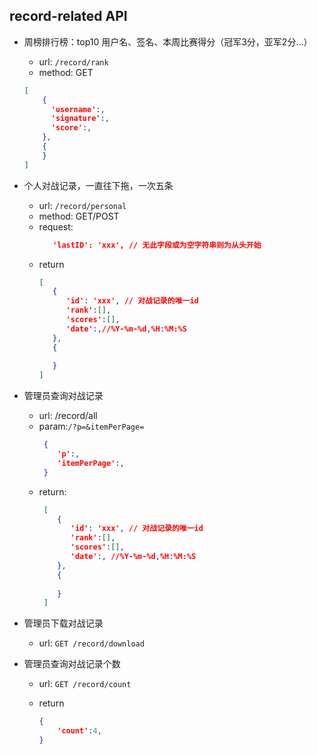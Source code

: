 ## record-related API

* 周榜排行榜：top10 用户名、签名、本周比赛得分（冠军3分，亚军2分...）
   * url: `/record/rank`
   * method: GET
   ```json
   [
       {
         'username':,
         'signature':,
         'score':,
       },
       {
       }
   ]
   ```

   
   
* 个人对战记录，一直往下拖，一次五条
  
   * url: `/record/personal`
   * method: GET/POST
   * request:
      ```json
         'lastID': 'xxx', // 无此字段或为空字符串则为从头开始
      ```
   * return
      ```json
      [
         {
            'id': 'xxx', // 对战记录的唯一id
            'rank':[],
            'scores':[],
            'date':,//%Y-%m-%d,%H:%M:%S
         },
         {
            
         }
      ]
      ```
   
   
* 管理员查询对战记录
   * url: /record/all
   * param:`/?p=&itemPerPage=`
       ```json
        {
           'p':,
           'itemPerPage':,
        }
       ```
   * return:
     ```json
      [
         {
            'id': 'xxx', // 对战记录的唯一id
            'rank':[],
            'scores':[],
            'date':, //%Y-%m-%d,%H:%M:%S
         },
         {
            
         }
      ]

* 管理员下载对战记录
  * url: `GET /record/download`

* 管理员查询对战记录个数
  * url: `GET /record/count`
  * return

      ```json
      {
          'count':4,
      }
      ```